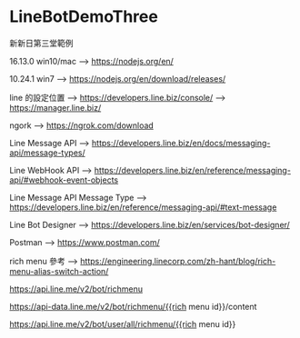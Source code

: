 # LineBotDemoThree
新新日第三堂範例

16.13.0 win10/mac --> https://nodejs.org/en/

10.24.1 win7 --> https://nodejs.org/en/download/releases/

line 的設定位置 --> https://developers.line.biz/console/ --> https://manager.line.biz/

ngork --> https://ngrok.com/download

Line Message API --> https://developers.line.biz/en/docs/messaging-api/message-types/

Line WebHook API --> https://developers.line.biz/en/reference/messaging-api/#webhook-event-objects

Line Message API Message Type --> https://developers.line.biz/en/reference/messaging-api/#text-message

Line Bot Designer --> https://developers.line.biz/en/services/bot-designer/

Postman --> https://www.postman.com/

rich menu 參考 --> https://engineering.linecorp.com/zh-hant/blog/rich-menu-alias-switch-action/



https://api.line.me/v2/bot/richmenu


https://api-data.line.me/v2/bot/richmenu/{{rich menu id}}/content


https://api.line.me/v2/bot/user/all/richmenu/{{rich menu id}}
